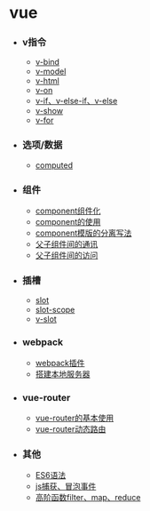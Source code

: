 # vue
- ### v指令
  - [v-bind](v/v-bind.md)
  - [v-model](v/v-model.md)
  - [v-html](v/v-html.md)
  - [v-on](v/v-on.md)
  - [v-if、v-else-if、v-else](v/v-if.md)
  - [v-show](v/v-show.md)
  - [v-for](v/v-for.md)

- ### 选项/数据
  - [computed](v/computed.md)
- ### 组件
  - [component组件化](v/component组件化.md)
  - [component的使用](v/component的使用.md)
  - [component模版的分离写法](v/component分离写法.md)
  - [父子组件间的通讯](v/父子组件的通信.md)
  - [父子组件间的访问](v/父子组件的访问.md)
- ### 插槽
  - [slot](v/slot.md)
  - [slot-scope](v/slot-scope.md)
  - [v-slot](v/v-slot.md)
- ### webpack  
  - [webpack插件](v/webpack插件.md)
  - [搭建本地服务器](v/搭建本地服务器.md)
- ### vue-router
  - [vue-router的基本使用](v/vue-router.md)
  - [vue-router动态路由](v/vue-router动态路由.md)
- ### 其他
  - [ES6语法](v/ES6.md)
  - [js捕获、冒泡事件](v/jsBubble.md)
  - [高阶函数filter、map、reduce](v/高阶函数.md)